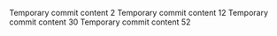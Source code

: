 Temporary commit content 2
Temporary commit content 12
Temporary commit content 30
Temporary commit content 52
